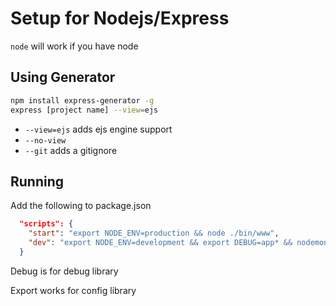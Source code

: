 # Setup for Nodejs/Express

`node` will work if you have node

## Using Generator
```bash
npm install express-generator -g
express [project name] --view=ejs
```
- `--view=ejs` adds ejs engine support
- `--no-view`
- `--git` adds a gitignore

## Running

Add the following to package.json

```json
  "scripts": {
    "start": "export NODE_ENV=production && node ./bin/www",
    "dev": "export NODE_ENV=development && export DEBUG=app* && nodemon ./bin/www"
  }
```

Debug is for debug library

Export works for config library